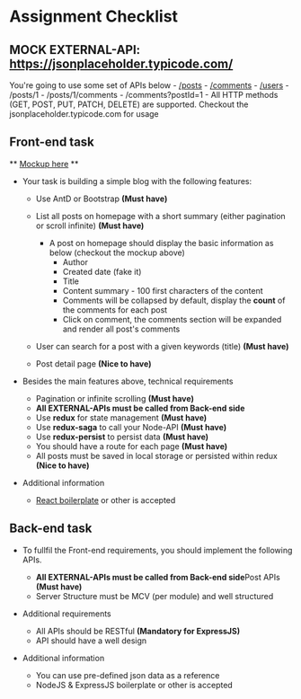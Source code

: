 # Assignment Checklist

## MOCK EXTERNAL-API: https://jsonplaceholder.typicode.com/

You're going to use some set of APIs below - [/posts](https://jsonplaceholder.typicode.com/posts) - [/comments](https://jsonplaceholder.typicode.com/comments) - [/users](https://jsonplaceholder.typicode.com/users) - /posts/1 - /posts/1/comments - /comments?postId=1 - All HTTP methods (GET, POST, PUT, PATCH, DELETE) are supported.
Checkout the jsonplaceholder.typicode.com for usage

## Front-end task

** [Mockup here](/mockup/homepage.png) **

- Your task is building a simple blog with the following features:

  - Use AntD or Bootstrap **(Must have)**

  - List all posts on homepage with a short summary (either pagination or scroll infinite) **(Must have)**

    - A post on homepage should display the basic information as below (checkout the mockup above)
      - Author
      - Created date (fake it)
      - Title
      - Content summary - 100 first characters of the content
      - Comments will be collapsed by default, display the **count** of the comments for each post
      - Click on comment, the comments section will be expanded and render all post's comments

  - User can search for a post with a given keywords (title) **(Must have)**
  - Post detail page **(Nice to have)**

- Besides the main features above, technical requirements

  - Pagination or infinite scrolling **(Must have)**
  - **All EXTERNAL-APIs must be called from Back-end side**
  - Use **redux** for state management **(Must have)**
  - Use **redux-saga** to call your Node-API **(Must have)**
  - Use **redux-persist** to persist data **(Must have)**
  - You should have a route for each page **(Must have)**
  - All posts must be saved in local storage or persisted within redux **(Nice to have)**

- Additional information
  - [React boilerplate](https://github.com/react-boilerplate/react-boilerplate) or other is accepted

## Back-end task

- To fullfil the Front-end requirements, you should implement the following APIs.

  - **All EXTERNAL-APIs must be called from Back-end side**Post APIs **(Must have)**
  - Server Structure must be MCV (per module) and well structured

- Additional requirements
  - All APIs should be RESTful **(Mandatory for ExpressJS)**
  - API should have a well design
- Additional information
  - You can use pre-defined json data as a reference
  - NodeJS & ExpressJS boilerplate or other is accepted
